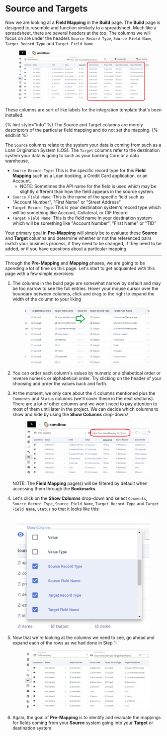 # Source and Targets

Now we are looking at a **Field Mapping** in the **Build** page. The **Build** page is designed to resemble and function similarly to a spreadsheet. Much like a spreadsheet, there are several headers at the top. The columns we will focus on are under the headers `Source Record Type`, `Source Field Name`, `Target Record Type` and `Target Field Name`

<figure><img src="../../.gitbook/assets/image (11).png" alt=""><figcaption></figcaption></figure>

These columns are sort of like labels for the integration template that's been installed.&#x20;

{% hint style="info" %}
The Source and Target columns are merely descriptors of the particular field mapping and do not set the mapping.
{% endhint %}

The `Source` columns relate to the system your data is coming from such as a Loan Origination System (LOS). The `Target` columns refer to the destination system your data is going to such as your banking Core or a data warehouse.

* `Source Record Type`: This is the specific record type for this **Field Mapping** such as a Loan booking, a Credit Card application, or an Account.
  * &#x20;NOTE: Sometimes the API name for the field is used which may be slightly different than how the field appears in the source system.
* `Source Field Name`: This is the name of the specific field such as "Account Number", "First Name" or "Street Address"
* `Target Record Type`: This is your destination system's record type which will be something like Account, Collateral, or CIF Record
* `Target Field Name`: This is the field name in your destination system which will be something like "Account Number", "First Name" or "TID"

Your primary goal in **Pre-Mapping** will simply be to evaluate these **Source** and **Target** columns and determine whether or not the referenced pairs match your business process, if they need to be changed, if they need to be added, or if you have questions about a particular mapping.

***

Through the **Pre-Mapping** and **Mapping** phases, we are going to be spending a lot of time on this page. Let's start to get acquainted with this page with a few simple exercises:

1.  The columns in the build page are somewhat narrow by default and may be too narrow to see the full entries. Hover your mouse cursor over the boundary between columns, click and drag to the right to expand the width of the column to your liking

    <figure><img src="../../.gitbook/assets/image (12).png" alt=""><figcaption></figcaption></figure>
2. You can order each column's values by numeric or alphabetical order or reverse numeric or alphabetical order. Try clicking on the header of your choosing and order the values back and forth.
3.  At the moment, we only care about the 4 columns mentioned plus the `Comments` and `Status` columns (we'll cover these in the next sections). There are a lot of other columns and we won't need to pay attention to most of them until later in the project. We can decide which columns to show and hide by using the **Show Columns** drop-down:\


    <figure><img src="../../.gitbook/assets/image (13).png" alt=""><figcaption></figcaption></figure>

    NOTE: The **Field Mapping** page(s) will be filtered by default when accessing them through the **Bookmarks**.
4. Let's click on the **Show Columns** drop-down and select `Comments`, `Source Record Type`, `Source Field Name`, `Target Record Type` and `Target Field Name`, `Status` so that it looks like this:

<figure><img src="../../.gitbook/assets/image (14).png" alt=""><figcaption></figcaption></figure>

5.  Now that we're looking at the columns we need to see, go ahead and expand each of the rows as we had done in Step 1:

    <figure><img src="../../.gitbook/assets/image (15).png" alt=""><figcaption></figcaption></figure>
6. Again, the goal of **Pre-Mapping** is to identify and evaluate the mappings for fields coming from your **Source** system going into your **Target** or destination system.
